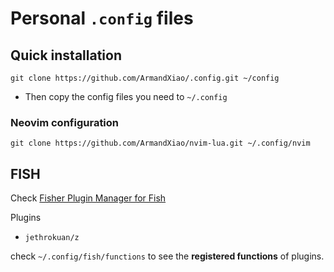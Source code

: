 # Personal `.config` files
## Quick installation
```
git clone https://github.com/ArmandXiao/.config.git ~/config
```

- Then copy the config files you need to `~/.config`

### Neovim configuration
```
git clone https://github.com/ArmandXiao/nvim-lua.git ~/.config/nvim
```

## FISH
Check [Fisher Plugin Manager for Fish](https://github.com/jorgebucaran/fisher)

Plugins
- `jethrokuan/z`

check `~/.config/fish/functions` to see the **registered functions** of plugins.
